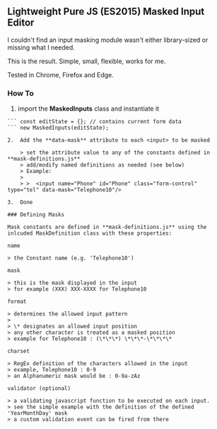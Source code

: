 ## Lightweight Pure JS (ES2015) Masked Input Editor

I couldn't find an input masking module wasn't either library-sized or missing what I needed.

This is the result. Simple, small, flexible, works for me.

Tested in Chrome, Firefox and Edge.

### How To

1. import the **MaskedInputs** class and instantiate it

``` import MaskedInputs from "./maskedInputs";
``` const editState = {}; // contains current form data
``` new MaskedInputs(editState);

2.  Add the **data-mask** attribute to each <input> to be masked

    > set the attribute value to any of the constants defined in **mask-definitions.js**
    > add/modify named definitions as needed (see below)
    > Example:
    >
    > >  <input name="Phone" id="Phone" class="form-control" type="tel" data-mask="Telephone10"/>

3.  Done

### Defining Masks

Mask constants are defined in **mask-definitions.js** using the inlcuded MaskDefinition class with these properties:

name

> the Constant name (e.g. 'Telephone10')

mask

> this is the mask displayed in the input
> for example (XXX) XXX-XXXX for Telephone10

format

> determines the allowed input pattern
>
> \* designates an allowed input position
> any other character is treated as a masked position
> example for Telephone10 : (\*\*\*) \*\*\*-\*\*\*\*

charset

> RegEx definition of the characters allowed in the input
> example, Telephone10 : 0-9
> an Alphanumeric mask would be : 0-9a-zAz

validator (optional)

> a validating javascript function to be executed on each input.
> see the simple example with the definition of the defined 'YearMonthDay' mask
> a custom validation event can be fired from there
````

